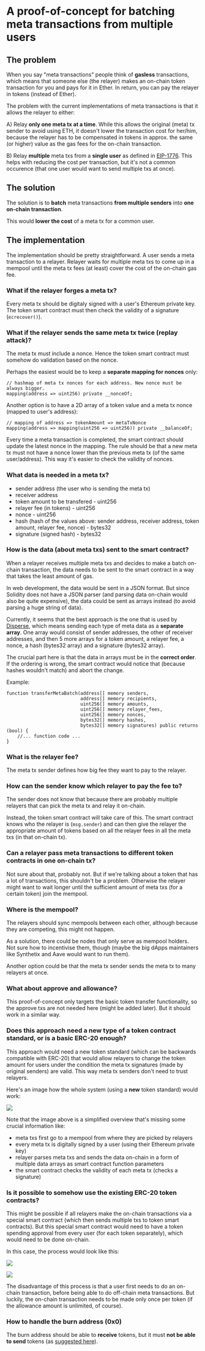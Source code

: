 # A proof-of-concept for batching meta transactions from multiple users

## The problem

When you say "meta transactions" people think of **gasless** transactions, which means that someone else (the relayer) makes an on-chain token transaction for you and pays for it in Ether. In return, you can pay the relayer in tokens (instead of Ether).

The problem with the current implementations of meta transactions is that it allows the relayer to either:

A) Relay **only one meta tx at a time**. While this allows the original (meta) tx sender to avoid using ETH, it doesn't lower the transaction cost for her/him, because the relayer has to be compensated in tokens in approx. the same (or higher) value as the gas fees for the on-chain transaction.

B) Relay **multiple** meta txs from a **single user** as defined in [EIP-1776](https://github.com/wighawag/singleton-1776-meta-transaction). This helps with reducing the cost per transaction, but it's not a common occurence (that one user would want to send multiple txs at once).

## The solution

The solution is to **batch** meta transactions **from multiple senders** into **one on-chain transaction**.

This would **lower the cost** of a meta tx for a common user.

## The implementation

The implementation should be pretty straightforward. A user sends a meta transaction to a relayer. Relayer waits for multiple meta txs to come up in a mempool until the meta tx fees (at least) cover the cost of the on-chain gas fee.

### What if the relayer forges a meta tx?

Every meta tx should be digitaly signed with a user's Ethereum private key. The token smart contract must then check the validity of a signature (`ecrecover()`).

### What if the relayer sends the same meta tx twice (replay attack)?

The meta tx must include a nonce. Hence the token smart contract must somehow do validation based on the nonce.

Perhaps the easiest would be to keep a **separate mapping for nonces** only:

```solidity
// hashmap of meta tx nonces for each address. New nonce must be always bigger.
mapping(address => uint256) private __nonceOf;
```

Another option is to have a 2D array of a token value and a meta tx nonce (mapped to user's address):

```solidity
// mapping of address => tokenAmount => metaTxNonce
mapping(address => mapping(uint256 => uint256)) private __balanceOf;
```

Every time a meta transaction is completed, the smart contract should update the latest nonce in the mapping. The rule should be that a new meta tx must not have a nonce lower than the previous meta tx (of the same user/address). This way it's easier to check the validity of nonces.

### What data is needed in a meta tx?

- sender address (the user who is sending the meta tx)
- receiver address
- token amount to be transfered - uint256
- relayer fee (in tokens) - uint256
- nonce - uint256
- hash (hash of the values above: sender address, receiver address, token amount, relayer fee, nonce) - bytes32
- signature (signed hash) - bytes32

### How is the data (about meta txs) sent to the smart contract?

When a relayer receives multiple meta txs and decides to make a batch on-chain transaction, the data needs to be sent to the smart contract in a way that takes the least amount of gas.

In web development, the data would be sent in a JSON format. But since Solidity does not have a JSON parser (and parsing data on-chain would also be quite expensive), the data could be sent as arrays instead (to avoid parsing a huge string of data).

Currently, it seems that the best approach is the one that is used by [Disperse](https://github.com/banteg/disperse-research/blob/master/contracts/Disperse.sol), which means sending each type of meta data as a **separate array**. One array would consist of sender addresses, the other of receiver addresses, and then 5 more arrays for a token amount, a relayer fee, a nonce, a hash (bytes32 array) and a signature (bytes32 array).

The crucial part here is that the data in arrays must be in the **correct order**. If the ordering is wrong, the smart contract would notice that (because hashes wouldn't match) and abort the change.

Example:

```solidity
function transferMetaBatch(address[] memory senders, 
                           address[] memory recipients, 
                           uint256[] memory amounts,
                           uint256[] memory relayer_fees,
                           uint256[] memory nonces,
                           bytes32[] memory hashes,
                           bytes32[] memory signatures) public returns (bool) {
    //... function code ...
}
```

### What is the relayer fee?

The meta tx sender defines how big fee they want to pay to the relayer.

### How can the sender know which relayer to pay the fee to?

The sender does not know that because there are probably multiple relayers that can pick the meta tx and relay it on-chain.

Instead, the token smart contract will take care of this. The smart contract knows who the relayer is (`msg.sender`) and can then give the relayer the appropriate amount of tokens based on all the relayer fees in all the meta txs (in that on-chain tx).

### Can a relayer pass meta transactions to different token contracts in one on-chain tx?

Not sure about that, probably not. But if we're talking about a token that has a lot of transactions, this shouldn't be a problem. Otherwise the relayer might want to wait longer until the sufficient amount of meta txs (for a certain token) join the mempool.

### Where is the mempool?

The relayers should sync mempools between each other, although because they are competing, this might not happen.

As a solution, there could be nodes that only serve as mempool holders. Not sure how to incentivise them, though (maybe the big dApps maintainers like Synthetix and Aave would want to run them).

Another option could be that the meta tx sender sends the meta tx to many relayers at once.

### What about approve and allowance?

This proof-of-concept only targets the basic token transfer functionality, so the approve txs are not needed here (might be added later). But it should work in a similar way.

### Does this approach need a new type of a token contract standard, or is a basic ERC-20 enough?

This approach would need a new token standard (which can be backwards compatible with ERC-20) that would allow relayers to change the token amount for users under the condition the meta tx signatures (made by original senders) are valid. This way meta tx senders don't need to trust relayers.

Here's an image how the whole system (using a **new** token standard) would work:

![](meta-txs-directly-to-token-smart-contract.png)

Note that the image above is a simplified overview that's missing some crucial information like:

- meta txs first go to a mempool from where they are picked by relayers
- every meta tx is digitally signed by a user (using their Ethereum private key)
- relayer parses meta txs and sends the data on-chain in a form of multiple data arrays as smart contract function parameters
- the smart contract checks the validity of each meta tx (checks a signature)

### Is it possible to somehow use the existing ERC-20 token contracts?

This might be possible if all relayers make the on-chain transactions via a special smart contract (which then sends multiple txs to token smart contracts). But this special smart contract would need to have a token spending approval from every user (for each token separately), which would need to be done on-chain.

In this case, the process would look like this:

![](meta-txs-via-relayer-smart-contract-part-1.png)

![](meta-txs-via-relayer-smart-contract-part-2.png)

The disadvantage of this process is that a user first needs to do an on-chain transaction, before being able to do off-chain meta transactions. But luckily, the on-chain transaction needs to be made only once per token (if the allowance amount is unlimited, of course).

### How to handle the burn address (0x0)

The burn address should be able to **receive** tokens, but it must **not be able to send** tokens (as [suggested here](https://github.com/ethereum/EIPs/issues/1776#issuecomment-467460341)).

